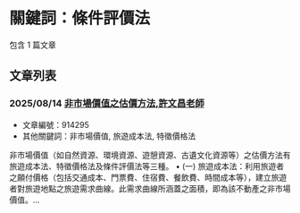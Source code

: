 # 關鍵詞：條件評價法

包含 1 篇文章

## 文章列表

### 2025/08/14 [非市場價值之估價方法,許文昌老師](../../articles/914295_%E9%9D%9E%E5%B8%82%E5%A0%B4%E5%83%B9%E5%80%BC%E4%B9%8B%E4%BC%B0%E5%83%B9%E6%96%B9%E6%B3%95%2C%E8%A8%B1%E6%96%87%E6%98%8C%E8%80%81%E5%B8%AB.md)
- 文章編號：914295
- 其他關鍵詞：非市場價值, 旅遊成本法, 特徵價格法

非市場價值（如自然資源、環境資源、遊憩資源、古遺文化資源等）之估價方法有旅遊成本法、特徵價格法及條件評價法等三種。 • (一) 旅遊成本法：利用旅遊者之願付價格（包括交通成本、門票費、住宿費、餐飲費、時間成本等），建立旅遊者對旅遊地點之旅遊需求曲線。此需求曲線所涵蓋之面積，即為該不動產之非市場價值。...
